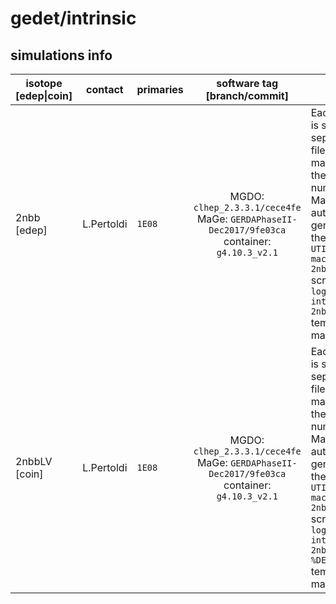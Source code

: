 # gedet/intrinsic

## simulations info

| isotope \[edep\|coin\] | contact     | primaries   | software tag \[branch/commit\]           | notes   |
| ---------------------- | ----------- | ----------- | :--------------------------------------: | ------- |
| 2nbb \[edep\]   | L.Pertoldi | `1E08` | MGDO: `clhep_2.3.3.1/cece4fe` MaGe: `GERDAPhaseII-Dec2017/9fe03ca` container: `g4.10.3_v2.1` | Each detector is simulated separately, files are marked with the channel number. Macros are auto-generated with the `UTILS/create-macros/create-2nbb-macros.jl` script from the `log/raw-gedet-intrinsic-2nbb-%DET.tmac` template macro |
| 2nbbLV \[coin\] | L.Pertoldi | `1E08` | MGDO: `clhep_2.3.3.1/cece4fe` MaGe: `GERDAPhaseII-Dec2017/9fe03ca` container: `g4.10.3_v2.1` | Each detector is simulated separately, files are marked with the channel number. Macros are auto-generated with the `UTILS/create-macros/create-2nbb-macros.jl` script from the `log/raw-gedet-intrinsic-2nbbLV-%DET.tmac` template macro |
